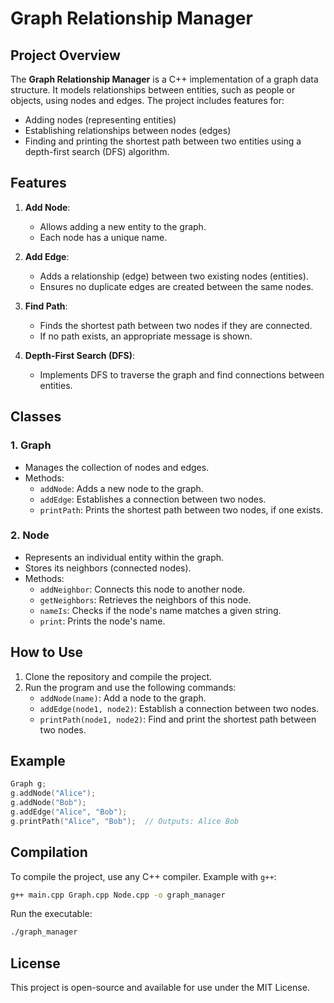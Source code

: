 # Graph Relationship Manager

## Project Overview

The **Graph Relationship Manager** is a C++ implementation of a graph data structure. It models relationships between entities, such as people or objects, using nodes and edges. The project includes features for:
- Adding nodes (representing entities)
- Establishing relationships between nodes (edges)
- Finding and printing the shortest path between two entities using a depth-first search (DFS) algorithm.

## Features

1. **Add Node**: 
   - Allows adding a new entity to the graph.
   - Each node has a unique name.

2. **Add Edge**: 
   - Adds a relationship (edge) between two existing nodes (entities).
   - Ensures no duplicate edges are created between the same nodes.

3. **Find Path**: 
   - Finds the shortest path between two nodes if they are connected.
   - If no path exists, an appropriate message is shown.

4. **Depth-First Search (DFS)**:
   - Implements DFS to traverse the graph and find connections between entities.

## Classes

### 1. **Graph**
   - Manages the collection of nodes and edges.
   - Methods:
     - `addNode`: Adds a new node to the graph.
     - `addEdge`: Establishes a connection between two nodes.
     - `printPath`: Prints the shortest path between two nodes, if one exists.

### 2. **Node**
   - Represents an individual entity within the graph.
   - Stores its neighbors (connected nodes).
   - Methods:
     - `addNeighbor`: Connects this node to another node.
     - `getNeighbors`: Retrieves the neighbors of this node.
     - `nameIs`: Checks if the node's name matches a given string.
     - `print`: Prints the node's name.

## How to Use

1. Clone the repository and compile the project.
2. Run the program and use the following commands:
   - `addNode(name)`: Add a node to the graph.
   - `addEdge(node1, node2)`: Establish a connection between two nodes.
   - `printPath(node1, node2)`: Find and print the shortest path between two nodes.

## Example

```cpp
Graph g;
g.addNode("Alice");
g.addNode("Bob");
g.addEdge("Alice", "Bob");
g.printPath("Alice", "Bob");  // Outputs: Alice Bob
```

## Compilation

To compile the project, use any C++ compiler. Example with `g++`:

```bash
g++ main.cpp Graph.cpp Node.cpp -o graph_manager
```

Run the executable:

```bash
./graph_manager
```

## License

This project is open-source and available for use under the MIT License.
